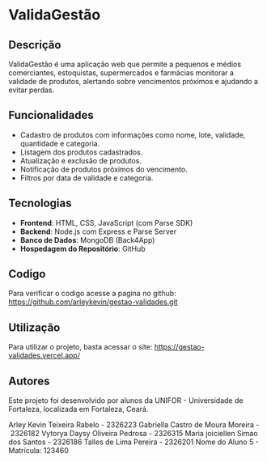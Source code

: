 # ValidaGestão

## Descrição
ValidaGestão é uma aplicação web que permite a pequenos e médios comerciantes, estoquistas, supermercados e farmácias monitorar a validade de produtos, alertando sobre vencimentos próximos e ajudando a evitar perdas.

## Funcionalidades
- Cadastro de produtos com informações como nome, lote, validade, quantidade e categoria.
- Listagem dos produtos cadastrados.
- Atualização e exclusão de produtos.
- Notificação de produtos próximos do vencimento.
- Filtros por data de validade e categoria.

## Tecnologias
- **Frontend**: HTML, CSS, JavaScript (com Parse SDK)
- **Backend**: Node.js com Express e Parse Server
- **Banco de Dados**: MongoDB (Back4App)
- **Hospedagem do Repositório**: GitHub

## Codigo
Para verificar o codigo acesse a pagina no github: https://github.com/arleykevin/gestao-validades.git

## Utilização
Para utilizar o projeto, basta acessar o site:  https://gestao-validades.vercel.app/

## Autores
Este projeto foi desenvolvido por alunos da UNIFOR - Universidade de Fortaleza, localizada em Fortaleza, Ceará.

Arley Kevin Teixeira Rabelo - 2326223
Gabriella Castro de Moura Moreira - 2326182
Vytorya Daysy Oliveira Pedrosa - 2326315
Maria joiciellen Simao dos Santos - 2326186
Talles de Lima Pereira - 2326201
Nome do Aluno 5 - Matrícula: 123460
